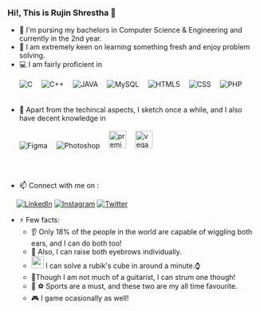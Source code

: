### Hi!, This is Rujin Shrestha 👋


<!--
**TheNyachhon/THENYACHHON** is a ✨ _special_ ✨ repository because its `README.md` (this file) appears on your GitHub profile.

Here are some ideas to get you started:

- 🔭 I’m currently working on ...
- 🌱 I’m currently learning ...
- 👯 I’m looking to collaborate on ...
- 🤔 I’m looking for help with ...
- 💬 Ask me about ...
- 📫 How to reach me: ...
- 😄 Pronouns: ...
- ⚡ Fun fact: ...
-->
- 🔭 I'm pursing my bachelors in Computer Science & Engineering and currently in the 2nd year.
- 🌱 I am extremely keen on learning something fresh and enjoy problem solving.
- 💻 I am fairly proficient in
  <br><br>
  ![C](https://img.shields.io/badge/C-00599C?style=for-the-badge&logo=c&logoColor=white)&emsp;
  ![C++](https://img.shields.io/badge/C%2B%2B-00599C?style=for-the-badge&logo=c%2B%2B&logoColor=white)&emsp;
  ![JAVA](https://img.shields.io/badge/Java-ED8B00?style=for-the-badge&logo=java&logoColor=white)&emsp;
  ![MySQL](https://img.shields.io/badge/MySQL-00000F?style=for-the-badge&logo=mysql&logoColor=white)&emsp;
  ![HTML5](https://img.shields.io/badge/HTML5-E34F26?style=for-the-badge&logo=HTML5&logoColor=white)&emsp;
  ![CSS](https://img.shields.io/badge/CSS-239120?&style=for-the-badge&logo=css3&logoColor=white)&emsp;
  ![PHP](https://img.shields.io/badge/PHP-777BB4?style=for-the-badge&logo=php&logoColor=white)&emsp;
  <br><br><br>
- 🎨 Apart from the techincal aspects, I sketch once a while, and I also have decent knowledge in
  <br><br>
  ![Figma](https://img.shields.io/badge/Figma-F24E1E?style=for-the-badge&logo=figma&logoColor=white)&emsp;
  ![Photoshop](https://img.shields.io/badge/Adobe%20Photoshop-31A8FF?style=for-the-badge&logo=Adobe%20Photoshop&logoColor=black)&emsp;
  <img src='https://user-images.githubusercontent.com/63194470/120119572-17a79780-c1b6-11eb-86d0-5e5f3f60d5a8.png' alt='premiere' width='35px'/>&emsp;
  <img src='https://user-images.githubusercontent.com/63194470/120119624-5d646000-c1b6-11eb-9c3f-e621385cebe1.png' alt='vegaspro' width='35px'/>
	
<br><br>
- 📫 Connect with me on :

&emsp;
<a href='https://www.linkedin.com/in/rujin-shrestha-654080193'>![LinkedIn](https://img.shields.io/badge/LinkedIn-0A66C2?style=for-the-badge&logo=LinkedIn&logoColor=white)</a>
<a href='https://www.instagram.com/rujin_shrestha/'>![Instagram](https://img.shields.io/badge/Instagram-E4405F?style=for-the-badge&logo=Instagram&logoColor=white)</a>
<a href='https://twitter.com/nyachhon'>![Twitter](https://img.shields.io/badge/Twitter-1DA1F2?style=for-the-badge&logo=Twitter&logoColor=white)</a>


- ⚡ Few facts:
  - 👂 Only 18% of the people in the world are capable of wiggling both ears, and I can do both too!
  - 👀 Also, I can raise both eyebrows individually.
  - <img src="https://user-images.githubusercontent.com/63194470/120119287-8552c400-c1b4-11eb-8bc9-8c77e943380d.png" alt='cube' width='25px'> I can solve a rubik's cube in around a minute.⌚
  - 🎸Though I am not much of a guitarist, I can strum one though!
  - 🏀 ⚽ Sports are a must, and these two are my all time favourite.
  - 🎮 I game ocasionally as well!

